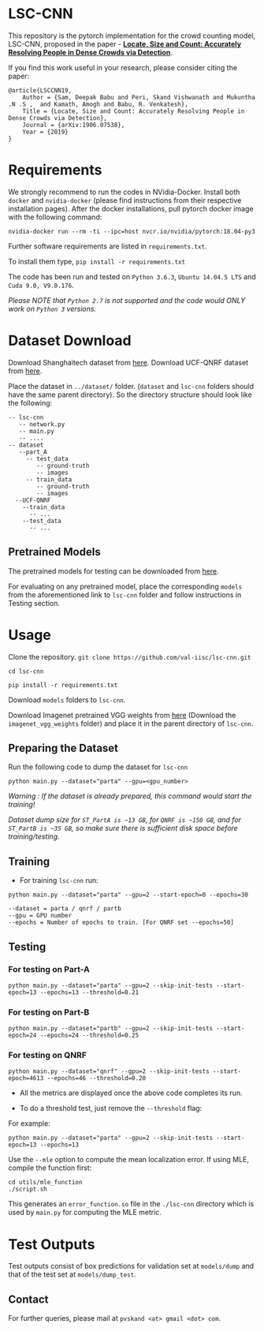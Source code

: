 # LSC-CNN

This repository is the pytorch implementation for the crowd counting model, LSC-CNN, proposed in the paper - [**Locate, Size and Count: Accurately Resolving People in Dense Crowds via Detection**](https://arxiv.org/pdf/1906.07538.pdf).

If you find this work useful in your research, please consider citing the paper:
```
@article{LSCCNN19,
    Author = {Sam, Deepak Babu and Peri, Skand Vishwanath and Mukuntha .N .S ,  and Kamath, Amogh and Babu, R. Venkatesh},
    Title = {Locate, Size and Count: Accurately Resolving People in Dense Crowds via Detection},
    Journal = {arXiv:1906.07538},
    Year = {2019}
}
```
# Requirements
We strongly recommend to run the codes in NVidia-Docker. Install both `docker` and `nvidia-docker` (please find instructions from their respective installation pages).
After the docker installations, pull pytorch docker image with the following command:

`nvidia-docker run --rm -ti --ipc=host nvcr.io/nvidia/pytorch:18.04-py3`

Further software requirements are listed in `requirements.txt`. 

To install them type, `pip install -r requirements.txt`

The code has been run and tested on `Python 3.6.3`, `Ubuntu 14.04.5 LTS` and `Cuda 9.0, V9.0.176`. 

_Please NOTE that `Python 2.7` is not supported and the code would ONLY work on `Python 3` versions._

# Dataset Download
Download Shanghaitech dataset from [here](https://github.com/desenzhou/ShanghaiTechDataset).
Download UCF-QNRF dataset from [here](http://crcv.ucf.edu/data/ucf-qnrf/).

Place the dataset in `../dataset/` folder. (`dataset` and `lsc-cnn` folders should have the same parent directory). So the directory structure should look like the following:
```
-- lsc-cnn
   -- network.py
   -- main.py
   -- ....
-- dataset
   --part_A
     -- test_data
	    -- ground-truth
	    -- images
     -- train_data
	    -- ground-truth
	    -- images
  --UCF-QNRF
    --train_data
      -- ...
    --test_data
      -- ...
```

## Pretrained Models
The pretrained models for testing can be downloaded from [here](https://drive.google.com/open?id=1hlJg4ux_BI3z_8zRdwwE7oQoumzSYIEg).

For evaluating on any pretrained model, place the corresponding `models` from the aforementioned link to `lsc-cnn` folder and follow instructions in Testing section.

# Usage
 Clone the repository.
`git clone https://github.com/val-iisc/lsc-cnn.git`

`cd lsc-cnn`

`pip install -r requirements.txt`

Download `models` folders to `lsc-cnn`.

Download Imagenet pretrained VGG weights from [here](https://drive.google.com/open?id=1hlJg4ux_BI3z_8zRdwwE7oQoumzSYIEg) (Download the `imagenet_vgg_weights` folder) and place it in the parent directory of `lsc-cnn`.

## Preparing the Dataset
Run the following code to dump the dataset for `lsc-cnn`

`python main.py --dataset="parta" --gpu=<gpu_number>`

*Warning : If the dataset is already prepared, this command would start the training!*

*Dataset dump size for `ST_PartA is ~13 GB`, for `QNRF is ~150 GB`, and for `ST_PartB is ~35 GB`, so make sure there is sufficient disk space before training/testing.*

## Training
- For training `lsc-cnn` run:

`python main.py --dataset="parta" --gpu=2 --start-epoch=0 --epochs=30`

```
--dataset = parta / qnrf / partb
--gpu = GPU number
--epochs = Number of epochs to train. [For QNRF set --epochs=50]
```

## Testing
### For testing on Part-A

`python main.py --dataset="parta" --gpu=2 --skip-init-tests --start-epoch=13 --epochs=13 --threshold=0.21`

### For testing on Part-B

`python main.py --dataset="partb" --gpu=2 --skip-init-tests --start-epoch=24 --epochs=24 --threshold=0.25`

### For testing on QNRF

`python main.py --dataset="qnrf" --gpu=2 --skip-init-tests --start-epoch=4613 --epochs=46 --threshold=0.20`

- All the metrics are displayed once the above code completes its run.

- To do a threshold test, just remove the `--threshold` flag:

For example:


`python main.py --dataset="parta" --gpu=2 --skip-init-tests --start-epoch=13 --epochs=13`

Use the `--mle` option to compute the mean localization error. If using MLE, compile the function first:
```
cd utils/mle_function
./script.sh
```
This generates an `error_function.so` file in the `./lsc-cnn` directory which is used by `main.py` for computing the MLE metric.

# Test Outputs
Test outputs consist of box predictions for validation set at `models/dump` and that of the test set at `models/dump_test`.

## Contact
For further queries, please mail at `pvskand <at> gmail <dot> com`.

